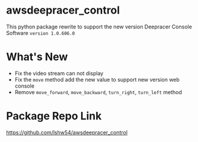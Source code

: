 # awsdeepracer_control
 This python package rewrite to support the new version Deepracer Console Software ```version 1.0.606.0```

# What's New
- Fix the video stream can not display
- Fix the `move` method add the new value to support new version web console
- Remove `move_forward`, `move_backward`, `turn_right`, `turn_left` method

# Package Repo Link
https://github.com/lshw54/awsdeepracer_control